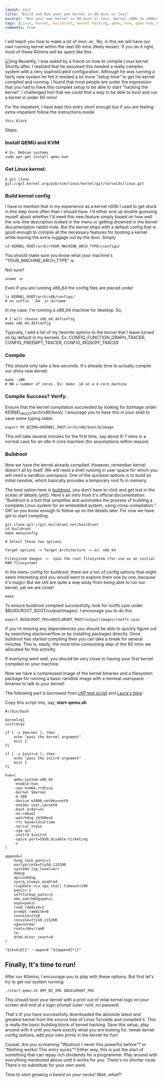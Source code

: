 ```yaml
---
layout: post
title: "Build and Run your own kernel in 60 mins or less"
excerpt: "Run your own kernel in 60 mins or less. Kernel n00b to n00b++ in 60mins"
tags: [Linux, kernel, buildroot, kernel hacking, qemu, kvm, qemu-kvm, hacking]
comments: true
---
```


I will teach you how to make a lot of mon..er.. No, in this we will have our own running kernel within the next 60 mins (likely lesser).
If you do it right, most of these 60mins will be spent like this:

![img](//imgs.xkcd.com/comics/compiling.png)
Recently, I was asked by a friend on how to compile Linux kernel. Shortly after, I realized that he assumed this needed a really complex system with a very sophisticated configuration. Although he was running a fairly new system he felt it needed a lot more "setup time" to get his kernel compiled and running. I found that most people are under the impression that you had to have this complex setup to be able to start "hacking the kernel".
I challenged him that we could find a way to be able to boot and run a kernel in under 60 mins!

For the impatient, I have kept this entry short enough but if you are feeling extra-impatient follow the instructions inside<a id="sec-1" name="sec-1"></a>

    this block

Steps:

### Install QEMU and KVM<a id="sec-2" name="sec-2"></a>

    # Ex: Debian systems
    sudo apt-get install qemu-kvm

### Get Linux kernel:<a id="sec-3" name="sec-3"></a>

    $ git clone git://git.kernel.org/pub/scm/linux/kernel/git/torvalds/linux.git

### Build kernel config<a id="sec-4" name="sec-4"></a>

I have to mention that in my experience as a kernel n00b I used to get stuck in this step more often than I should have. I'd either end up double guessing myself about whether I'd need this new feature simply based on how well the one-line description looked in the menu or getting drowned in the kernel documentation rabbit-hole. But the kernel ships with a default config that is good enough to compile all the necessary features for booting a kernel while leaving the extra-luggage out by the door. Simply<a id="sec-4-1" name="sec-4-1"></a>

    cd KERNEL_ROOT/arch/<YOUR_MACHINE_ARCH_TYPE>/configs/

You should make sure you know what your machine's "YOUR\_MACHINE\_ARCH\_TYPE" is.<a id="sec-4-2" name="sec-4-2"></a>

Not sure?<a id="sec-4-3" name="sec-4-3"></a>

    uname -m

Even if you are running x86\_64 the config files are placed under<a id="sec-4-4" name="sec-4-4"></a>

    ls KERNEL_ROOT/arch/x86/configs/
    # no suffix '_64' in dirname

In my case, I'm running a x86\_64 machine for desktop. So,<a id="sec-4-5" name="sec-4-5"></a>

    # I will choose x86_64_defconfig
    make x86_64_defconfig

Typically, I add a list of my favorite options to the kernel that I leave turned on by default in my kernels. Ex: CONFIG\_FUNCTION\_GRAPH\_TRACER, CONFIG\_PREEMPT\_TRACER, CONFIG\_IRQSOFF\_TRACER<a id="sec-4-6" name="sec-4-6"></a>

### Compile
This should only take a few seconds. It's already time to actually compile our shiny new kernel:<a id="sec-4-7" name="sec-4-7"></a>

    make -jNN
    # NN = number of cores. Ex: make -j4 on a 4-core machine

### Compile Success? Verify.
Ensure that the kernel compilation succeeded by looking for bzImage under KERNEL<sub>ROOT</sub>/arch/x86/boot/. I enourage you to have this in your shell to save some typing xlater.<a id="sec-4-8" name="sec-4-8"></a>

    export MY_BZIMG=$KERNEL_ROOT/arch/x86/boot/bzImage

This will take several minutes for the first time, say about 6-7 mins in a normal case for an idle 4-core machine (for assumptions within reason)<a id="sec-4-9" name="sec-4-9"></a>

### Buildroot
Now we have the kernel already compiled. However, remember kernel doesn't all by itself. We will need a shell running in user space for which you will need a sandbox userspace. One of the quickest options is to build an initial ramdisk, which basically provides a temporary root fs in memory.<a id="sec-4-10" name="sec-4-10"></a>

The best option here is [buildroot](https://buildroot.org/), you don't have to click and get lost in the ocean of details (yet!). Here's an intro from it's official documentation: "Buildroot is a tool that simplifies and automates the process of building a complete Linux system for an embedded system, using cross-compilation.". OK! so you know enough to follow up on the details later. For now we have got to start compiling.<a id="sec-4-11" name="sec-4-11"></a>

    git clone git://git.buildroot.net/buildroot
    cd buildroot
    make menuconfig
    
    # Select these two options
    
    Target options -> Target Architecture -> ex: x86_64
    
    Filesystem Images ->  cpio the root filesystem (for use as an initial RAM filesystem)

In the menu config for buildroot, there are a ton of config options that might seem interesting and you would want to explore them one by one, because it's magic! But we still are quite a way away from being able to run our kernel, yet we are close!<a id="sec-4-12" name="sec-4-12"></a>

    make

To ensure buildroot compiled successfully, look for rootfs.cpio under $BUIDLROOT\_ROOT</sub>/output/images/. I encourage you to do this<a id="sec-4-13" name="sec-4-13"></a>

    export BUIDLROOT_PKG=$BUILDROOT_ROOT/output/images/rootfs.cpio

If you're missing any dependencies you should be able to quickly figure out by searching stackoverflow or by installing packages directly. Once buildroot has started compiling then you can take a break for several minutes. This is, easily, the most time-consuming step of the 60 mins we allocated for this activiity.<a id="sec-4-14" name="sec-4-14"></a>

If evertying went well, you should be very close to having your first kernel compiled on your machine.<a id="sec-4-15" name="sec-4-15"></a>

Now we have a compressed image of the kernel binaries and a filesystem package for running a basic ramdisk image with a minimal userspace binaries to talk to your kernel!<a id="sec-4-16" name="sec-4-16"></a>

The following part is borrowed from [LKP test script](https://git.kernel.org/cgit/linux/kernel/git/wfg/lkp-tests.git/tree/rootfs/kexec/run-in-kvm.sh) and [Laura's blog](http://www.labbott.name/blog/2016/04/22/quick-kernel-hacking-with-qemu-+-buildroot/):<a id="sec-4-17" name="sec-4-17"></a>

Copy this script into, say, **start-qemu.sh**

    #!/bin/bash
    
    kernel=$1
    initrd=$2
    
    if [ -z $kernel ]; then
        echo "pass the kernel argument"
        exit 1
    fi
    
    if [ -z $initrd ]; then
        echo "pass the initrd argument"
        exit 1
    fi
    
    kvm=(
        qemu-system-x86_64
        -enable-kvm
        -cpu kvm64,+rdtscp
        -kernel $kernel
        -m 300
        -device e1000,netdev=net0
        -netdev user,id=net0
        -boot order=nc
        -no-reboot
        -watchdog i6300esb
        -rtc base=localtime
        -serial stdio
        -vga qxl
        -initrd $initrd
        -spice port=5930,disable-ticketing
        -s
    )
    
    append=(
        hung_task_panic=1
        earlyprintk=ttyS0,115200
        systemd.log_level=err
        debug
        apic=debug
        sysrq_always_enabled
        rcupdate.rcu_cpu_stall_timeout=100
        panic=-1
        softlockup_panic=1
        nmi_watchdog=panic
        oops=panic
        load_ramdisk=2
        prompt_ramdisk=0
        console=tty0
        console=ttyS0,115200
        vga=normal
        root=/dev/ram0
        rw
        drbd.minor_count=8
    )
    
    "${kvm[@]}" --append "${append[*]}"

## Finally, It's time to run!

After our 60mins, I encourage you to play with these options. But first let's try to get our system running:<a id="sec-4-18" name="sec-4-18"></a>

    ./start-qemu.sh $MY_BZ_IMG $BUILDROOT_PKG

This should boot your kernel with a print out of intial kernel logs on your screen and end at a login prompt (user: root, no passwd)<a id="sec-4-19" name="sec-4-19"></a>

That's it! you have successfully downloaded the absolute latest and greatest kernel from the source tree of Linus Torvalds and compiled it. This is really the basic building block of kernel hacking. Save this setup, play around with it until you have exactly what you are looking for, tweak kernel config options, add your own prints in the kernel for fun!<a id="sec-4-20" name="sec-4-20"></a>

Caveat: Are you screaming "Woohoo! I never this powerful before"? or "Nothing works! This entry sucks"? Either way, this is just the start of something that can repay rich dividends for a programmer. Play around with everything mentioned above until it works for you. There's no shorter route. There's no substitute for your own work.

*Time to start growing a beard on your necks! Wait, what?!*
